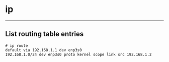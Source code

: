 # ip

---

## List routing table entries
```
# ip route
default via 192.168.1.1 dev enp3s0
192.168.1.0/24 dev enp3s0 proto kernel scope link src 192.168.1.2
```
